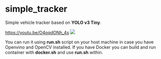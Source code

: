 # simple_tracker

Simple vehicle tracker based on **YOLO v3 Tiny**.

https://youtu.be/O4oqdONh_4s
[![](https://img.youtube.com/vi/O4oqdONh_4s/0.jpg)](https://www.youtube.com/watch?v=O4oqdONh_4s)

You can run it using **run.sh** script on your host machine in case you have Openvino and OpenCV installed. If you have Docker you can build and run container with **docker.sh** and use **run.sh** within.
